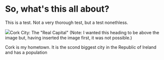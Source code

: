 # So, what's this all about?

This is a test. Not a very thorough test, but a test nonethless.

![](/img/cork_city.png)Cork City: The "Real Capital" (Note: I wanted this heading to be above the image but, having inserted the image first, it was not possible.)

Cork is my hometown. It is the scond biggest city in the Republic of Ireland and has a population
